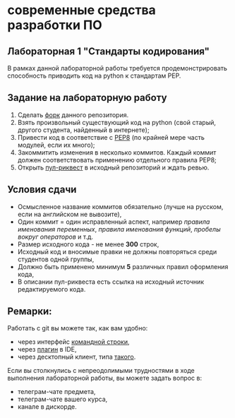 # современные средства разработки ПО
## Лабораторная 1 "Стандарты кодирования"
В рамках данной лабораторной работы требуется продемонстрировать способность приводить код на python к стандартам PEP.
## Задание на лабораторную работу
1. Сделать [форк](https://docs.github.com/en/get-started/quickstart/fork-a-repo) данного репозитория.
2. Взять произвольный существующий код на python (свой старый, другого студента, найденный в интернете);
3. Привести код в соответствие с [PEP8](https://peps.python.org/pep-0008/) (по крайней мере часть модулей, если их много);
4. Закоммитить изменения в несколько коммитов. Каждый коммит должен соответствовать применению отдельного правила PEP8;
5. Открыть [пул-риквест](https://docs.github.com/en/pull-requests/collaborating-with-pull-requests/proposing-changes-to-your-work-with-pull-requests/creating-a-pull-request-from-a-fork) в иcходный репозиторий и ждать ревью.
## Условия сдачи
* Осмысленное название коммитов обязательно (лучше на русском, если на английском не вывозите),
* Один коммит = один исправленный аспект, например *правила именования переменных*, *правила именования функций*, *пробелы вокруг операторов* и т.д.
* Размер исходного кода - не менее __300__ строк,
* Исходный код и вносимые правки не должны повторяться среди студентов одной группы,
* Должно быть применено минимум **5** различных правил оформления кода,
* В описании пул-риквеста есть ссылка на исходный источник редактируемого кода.
## Ремарки:
Работать с git вы можете так, как вам удобно:
* через интерфейс [командной строки](https://git-scm.com/book/en/v2/Getting-Started-Installing-Git),
* через [плагин](https://www.jetbrains.com/help/pycharm/set-up-a-git-repository.html#fetch) в IDE,
* через десктопный клиент, типа [такого](https://desktop.github.com/).

Если вы столкнулись с непреодолимыми трудностями в ходе выполнения лабораторной работы, вы можете задать вопрос в:
* телеграм-чате предмета,
* телеграм-чате вашего курса,
* канале в дискорде.
